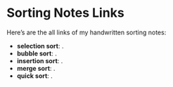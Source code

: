 # Sorting Notes Links
Here’s are the all links of my handwritten sorting notes:
- **selection sort**: .
- **bubble sort**: .
- **insertion sort**: .
- **merge sort**: .
- **quick sort**: .